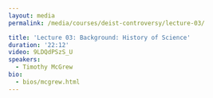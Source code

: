 ```yaml
---
layout: media
permalink: /media/courses/deist-controversy/lecture-03/

title: 'Lecture 03: Background: History of Science'
duration: '22:12'
video: 9LDQdPSzS_U
speakers:
  - Timothy McGrew
bio:
  - bios/mcgrew.html
---
```

